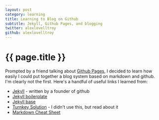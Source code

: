 ```yaml
---
layout: post
category: learning
title: Learning to Blog on Github
subtitle: Jekyll, Github Pages, and blogging
twitter: alexlovelltroy
github: alexlovelltroy
---
```


{{ page.title }}
================

Prompted by a friend talking about [Github Pages](http://pages.github.com/), I
decided to learn how easily I could put together a blog system based on
markdown and github.  I'm clearly not the first.  Here's a handful of useful
links I learned from:

* [Jekyll](https://github.com/mojombo/jekyll/) - written by a founder of github
* [Jekyll boilerplate](https://github.com/necolas/jekyll-boilerplate)
* [Jekyll base](https://github.com/danielmcgraw/Jekyll-Base)
* [Turnkey Solution](http://jekyllbootstrap.com/) - I didn't use this, but read about it
* [Markdown Cheat Sheet](http://warpedvisions.org/projects/markdown-cheat-sheet/)

